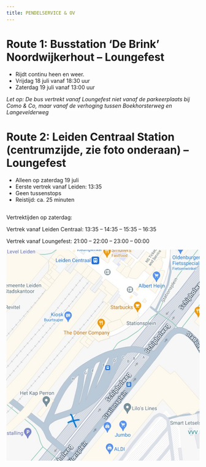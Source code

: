 ```yaml
---
title: PENDELSERVICE & OV
---
```

# Route 1: Busstation ‘De Brink’ Noordwijkerhout – Loungefest

* Rijdt continu heen en weer.
* Vrijdag 18 juli vanaf 18:30 uur
* Zaterdag 19 juli vanaf 13:00 uur

*Let op: De bus vertrekt vanaf Loungefest niet vanaf de parkeerplaats bij Como & Co, maar vanaf de verhoging tussen Boekhorsterweg en Langevelderweg*

# Route 2: Leiden Centraal Station (centrumzijde, zie foto onderaan) – Loungefest

* Alleen op zaterdag 19 juli
* Eerste vertrek vanaf Leiden: 13:35
* Geen tussenstops
* Reistijd: ca. 25 minuten

## 
Vertrektijden op zaterdag:

Vertrek vanaf Leiden Centraal: 13:35 – 14:35 – 15:35 – 16:35

Vertrek vanaf Loungefest: 21:00 – 22:00 – 23:00 – 00:00

![centrumzijde Leiden Centraal ](/static/img/plek-pendelbus.jpg)